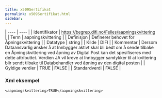 ```yaml
---
title: x509Sertifikat
permalink: x509Sertifikat.html
sidebar:
---
```


| ---- | ---- |
| Identifikator | https://begrep.difi.no/Felles/aapningskvittering |
| Term | aapningskvittering |
| Definisjon | Definerer behovet for Åpningskvittering |
| Datatype | string |
| Kilde | DIFI |
| Kommentar | Dersom Dataansvarlig ønsker å at Innbygger aktivt skal bli bedt om å sende tilbake en Åpningskvittering ved åpning av Digital Post kan det spesifiseres med dette attributtet. Verdien JA vil kreve at Innbygger samtykker til at kvittering blir sendt tilbake til Databehandler ved åpning av den digital posten | 
| Gyldige verdier | TRUE | FALSE |
| Standardverdi | FALSE |

### Xml eksempel

```
<aapningskvittering>TRUE</aapningskvittering>
```

